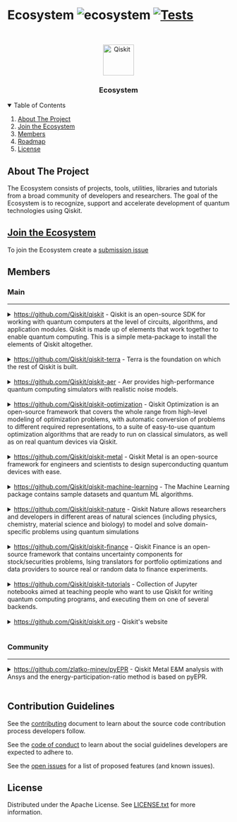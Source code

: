 # Ecosystem ![ecosystem](https://img.shields.io/badge/Qiskit-Ecosystem-blueviolet) [![Tests](https://github.com/qiskit-community/ecosystem/actions/workflows/tests.yml/badge.svg?branch=main)](https://github.com/qiskit-community/ecosystem/actions/workflows/tests.yml)

<!-- PROJECT LOGO -->
<br />
<p align="center">
  <p align="center">
    <a href="https://qiskit.org/">
      <img alt="Qiskit" src="https://qiskit.org/images/qiskit-logo.png" width="70" />
    </a>
  </p>
  <h3 align="center">Ecosystem</h3>
</p>


<!-- TABLE OF CONTENTS -->
<details open="open">
  <summary>Table of Contents</summary>
  <ol>
    <li>
      <a href="#about-the-project">About The Project</a>
    </li>
    <li><a href="#join-the-ecosystem">Join the Ecosystem</a></li>
    <li><a href="#members">Members</a></li>
    <li><a href="#roadmap">Roadmap</a></li>
    <li><a href="#license">License</a></li>
  </ol>
</details>



<!-- ABOUT THE PROJECT -->
## About The Project

The Ecosystem consists of projects, tools, utilities, libraries and tutorials from a broad community of developers and researchers.
The goal of the Ecosystem is to recognize, support and accelerate development of quantum technologies using Qiskit.



## [Join the Ecosystem](https://github.com/qiskit-community/ecosystem/issues/new?labels=&template=submission.yml&title=%5BSubmission%5D%3A+)

To join the Ecosystem create a [submission issue](https://github.com/qiskit-community/ecosystem/issues/new?labels=&template=submission.yml&title=%5BSubmission%5D%3A+)


## Members


### Main 
<hr/>

<details>
<summary>
<a href=https://github.com/Qiskit/qiskit>https://github.com/Qiskit/qiskit</a> - Qiskit is an open-source SDK for working with quantum computers at the level of circuits, algorithms, and application modules. Qiskit is made up of elements that work together to enable quantum computing. This is a simple meta-package to install the elements of Qiskit altogether.
</summary>
<p>

![core](https://img.shields.io/badge/meta-gray.svg)
</p>
</details>
<br/>

<details>
<summary>
<a href=https://github.com/Qiskit/qiskit-terra>https://github.com/Qiskit/qiskit-terra</a> - Terra is the foundation on which the rest of Qiskit is built.
</summary>
<p>

![core](https://img.shields.io/badge/circuit-gray.svg)
![core](https://img.shields.io/badge/pulse-gray.svg)
</p>
</details>
<br/>

<details>
<summary>
<a href=https://github.com/Qiskit/qiskit-aer>https://github.com/Qiskit/qiskit-aer</a> - Aer provides high-performance quantum computing simulators with realistic noise models.
</summary>
<p>

![core](https://img.shields.io/badge/simulation-gray.svg)
</p>
</details>
<br/>

<details>
<summary>
<a href=https://github.com/Qiskit/qiskit-optimization>https://github.com/Qiskit/qiskit-optimization</a> - Qiskit Optimization is an open-source framework that covers the whole range from high-level modeling of optimization problems, with automatic conversion of problems to different required representations, to a suite of easy-to-use quantum optimization algorithms that are ready to run on classical simulators, as well as on real quantum devices via Qiskit.
</summary>
<p>

![core](https://img.shields.io/badge/algorithms-gray.svg)
![core](https://img.shields.io/badge/optimization-gray.svg)
</p>
</details>
<br/>

<details>
<summary>
<a href=https://github.com/Qiskit/qiskit-metal>https://github.com/Qiskit/qiskit-metal</a> - Qiskit Metal is an open-source framework for engineers and scientists to design superconducting quantum devices with ease.
</summary>
<p>

![core](https://img.shields.io/badge/hardware-gray.svg)
![core](https://img.shields.io/badge/design-gray.svg)
</p>
</details>
<br/>

<details>
<summary>
<a href=https://github.com/Qiskit/qiskit-machine-learning>https://github.com/Qiskit/qiskit-machine-learning</a> - The Machine Learning package contains sample datasets and quantum ML algorithms.
</summary>
<p>

![core](https://img.shields.io/badge/algorithms-gray.svg)
![core](https://img.shields.io/badge/ml-gray.svg)
</p>
</details>
<br/>

<details>
<summary>
<a href=https://github.com/Qiskit/qiskit-nature>https://github.com/Qiskit/qiskit-nature</a> - Qiskit Nature allows researchers and developers in different areas of natural sciences (including physics, chemistry, material science and biology) to model and solve domain-specific problems using quantum simulations
</summary>
<p>

![core](https://img.shields.io/badge/algorithms-gray.svg)
![core](https://img.shields.io/badge/physics-gray.svg)
![core](https://img.shields.io/badge/chemistry-gray.svg)
</p>
</details>
<br/>

<details>
<summary>
<a href=https://github.com/Qiskit/qiskit-finance>https://github.com/Qiskit/qiskit-finance</a> - Qiskit Finance is an open-source framework that contains uncertainty components for stock/securities problems, Ising translators for portfolio optimizations and data providers to source real or random data to finance experiments.
</summary>
<p>

![core](https://img.shields.io/badge/algorithms-gray.svg)
![core](https://img.shields.io/badge/finance-gray.svg)
</p>
</details>
<br/>

<details>
<summary>
<a href=https://github.com/Qiskit/qiskit-tutorials>https://github.com/Qiskit/qiskit-tutorials</a> - Collection of Jupyter notebooks aimed at teaching people who want to use Qiskit for writing quantum computing programs, and executing them on one of several backends.
</summary>
<p>

![core](https://img.shields.io/badge/education-gray.svg)
![core](https://img.shields.io/badge/community-gray.svg)
</p>
</details>
<br/>

<details>
<summary>
<a href=https://github.com/Qiskit/qiskit.org>https://github.com/Qiskit/qiskit.org</a> - Qiskit's website
</summary>
<p>

![core](https://img.shields.io/badge/community-gray.svg)
![core](https://img.shields.io/badge/web-gray.svg)
</p>
</details>
<br/>




### Community 
<hr/>

<details>
<summary>
<a href=https://github.com/zlatko-minev/pyEPR>https://github.com/zlatko-minev/pyEPR</a> - Qiskit Metal E&M analysis with Ansys and the energy-participation-ratio method is based on pyEPR.
</summary>
<p>

![core](https://img.shields.io/badge/plugin-gray.svg)
 
![core](https://img.shields.io/badge/STABLE_COMPATIBLE-0.18.3-green.svg) 
![core](https://img.shields.io/badge/DEV_COMPATIBLE-0.19.0-green.svg)
</p>
</details>
<br/>


## Contribution Guidelines

See the [contributing](./CONTRIBUTING.md) document to learn about the source code contribution process developers follow.

See the [code of conduct](./CODE_OF_CONDUCT.md) to learn about the social guidelines developers are expected to adhere to.

See the [open issues](https://github.com/qiskit-community/ecosystem/issues) for a list of proposed features (and known issues).

## License

Distributed under the Apache License. See [LICENSE.txt](./LICENSE) for more information.